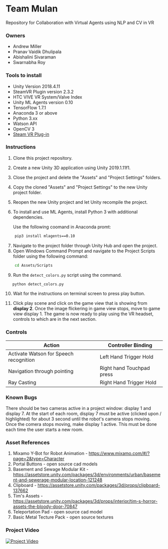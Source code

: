 # Team Mulan
Repository for Collaboration with Virtual Agents using NLP and CV in VR

### Owners
* Andrew Miller
* Pranav Vaidik Dhulipala
* Abishalini Sivaraman
* Swarnabha Roy

### Tools to install 
* Unity Version 2018.4.11
* SteamVR Plugin version 2.3.2
* HTC VIVE VR System/Valve Index
* Unity ML Agents version 0.10
* TensorFlow 1.7.1
* Anaconda 3 or above
* Python 3.xx
* Watson API
* OpenCV 3
* [Steam VR Plug-in](https://steamcommunity.com/app/250820/discussions/7/2605804632880587168/)

### Instructions
1) Clone this project repository.
2) Create a new Unity 3D application using Unity 2019.1.11f1.
3) Close the project and delete the "Assets" and "Project Settings" folders.
4) Copy the cloned "Assets" and "Project Settings" to the new Unity project folder.
5) Reopen the new Unity project and let Unity recompile the project.
6) To install and use ML Agents, install Python 3 with additional dependencies.

    Use the following coomand in Anaconda promt:  
```sh
    pip3 install mlagents==0.10
```

7) Navigate to the project folder through Unity Hub and open the project.
8) Open Windows Command Prompt and navigate to the Project Scripts folder using the following command:
```sh
    cd Assets/Scripts
```
9) Run the ```detect_colors.py``` script using the command.
```sh
   python detect_colors.py
```
10) Wait for the instructions on terminal screen to press play button.

11) Click play scene and click on the game view that is showing from **display 2**. Once the image flickering in game view stops, move to game view display 1. The game is now ready to play using the VR headset, controls to which are in the next section.

### Controls
Action | Controller Binding
------------ | -------------
Activate Watson for Speech recognition | Left Hand Trigger Hold
Navigation through pointing | Right hand Touchpad press
Ray Casting | Right Hand Trigger Hold

### Known Bugs
There should be two cameras active in a project window: display 1 and display 7. At the start of each room, display 7 must be active (clicked upon / highlighted) for about 3 second until the robot's camera stops moving. Once the comera stops moving, make display 1 active. This must be done each time the user starts a new room.

### Asset References
1) Mixamo Y-Bot for Robot Animation - https://www.mixamo.com/#/?page=2&type=Character
2) Portal Buttons - open source cad models
3) Basement and Sewage Modular Kit - https://assetstore.unity.com/packages/3d/environments/urban/basement-and-sewerage-modular-location-121248
4) Clipboard - https://assetstore.unity.com/packages/3d/props/clipboard-137662
5) Tim's Assets - https://assetstore.unity.com/packages/3d/props/interior/tim-s-horror-assets-the-bloody-door-70847
6) Teleportation Pad - open source cad model
7) Basic Metal Tecture Pack - open source textures

### Project Video
[![Project Video](https://github.tamu.edu/VIST-477-VIZA-677-CSCE-446-CSCE-650/team-mulan/blob/master/Swarnabha/MULAN.png?raw=true)](https://drive.google.com/file/d/1hC-oJd6HDmf6Ho6iFczW3uwS-PGSuFrH/view?usp=sharing)

